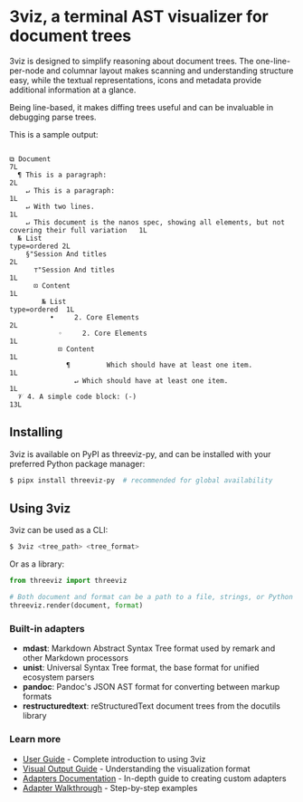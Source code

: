 # 3viz, a terminal AST visualizer for document trees

3viz is designed to simplify reasoning about document trees. The one-line-per-node and columnar layout makes scanning and understanding structure easy, while the textual representations, icons and metadata provide additional information at a glance.

Being line-based, it makes diffing trees useful and can be invaluable in debugging parse trees.

This is a sample output:

```text

⧉ Document                                                                                                                                         7L
  ¶ This is a paragraph:                                                                                                                         2L
    ↵ This is a paragraph:                                                                                                                       1L
    ↵ With two lines.                                                                                                                               1L
    ↵ This document is the nanos spec, showing all elements, but not covering their full variation   1L
  № List                                                                                                                            type=ordered 2L
    §"Session And titles                                                                                                                           2L
      ⊤"Session And titles                                                                                                                        1L
      ⊡ Content                                                                                                                                         1L
        № List                                                                                                                     type=ordered  1L
          •     2. Core Elements                                                                                                                  2L
            ◦     2. Core Elements                                                                                                               1L
            ⊡ Content                                                                                                                                  1L
              ¶         Which should have at least one item.                                                                          1L
                ↵ Which should have at least one item.                                                                                1L
  𝒱 4. A simple code block: (-)                                                                                              13L
  ```

## Installing

3viz is available on PyPI as threeviz-py, and can be installed with your preferred Python package manager:

```bash
$ pipx install threeviz-py  # recommended for global availability
```

## Using 3viz

3viz can be used as a CLI:

```bash
$ 3viz <tree_path> <tree_format>
```

Or as a library:

```python
from threeviz import threeviz

# Both document and format can be a path to a file, strings, or Python objects
threeviz.render(document, format)
```

### Built-in adapters

- **mdast**: Markdown Abstract Syntax Tree format used by remark and other Markdown processors
- **unist**: Universal Syntax Tree format, the base format for unified ecosystem parsers
- **pandoc**: Pandoc's JSON AST format for converting between markup formats
- **restructuredtext**: reStructuredText document trees from the docutils library

### Learn more

- [User Guide](docs/user-guide.md) - Complete introduction to using 3viz
- [Visual Output Guide](docs/theui.md) - Understanding the visualization format
- [Adapters Documentation](docs/adapters.md) - In-depth guide to creating custom adapters
- [Adapter Walkthrough](docs/adapter-walkthrough.md) - Step-by-step examples

